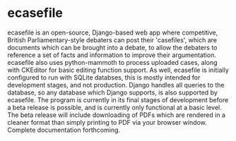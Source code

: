 # ecasefile
ecasefile is an open-source, Django-based web app where competitive, British Parliamentary-style debaters can post their 'casefiles', which are documents which can be brought into a debate, to allow the debaters to reference a set of facts and information to improve their argumentation. 
ecasefile also uses python-mammoth to process uploaded cases, along with CKEditor for basic editing function support. As well, ecasefile is initially configured to run with SQLite databses, this is mostly intended for development stages, and not production. Django handles all queries to the database, so any database which Django supports, is also supported by ecasefile.
The program is currently in its final stages of development before a beta release is possible, and is currently only functional at a basic level. The beta release will include downloading of PDFs which are rendered in a cleaner format than simply printing to PDF via your browser window.
Complete documentation forthcoming.
